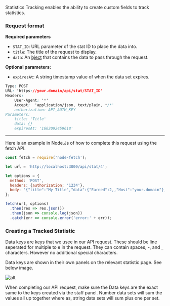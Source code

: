 Statistics Tracking enables the ability to create custom fields to track statistics.


### Request format

**Required parameters**
- `STAT_ID`: URL parameter of the stat ID to place the data into.
- `title`: The title of the request to display.
- `data`: An [bject](https://developer.mozilla.org/en-US/docs/Web/JavaScript/Reference/Global_Objects/Object) that contains the data to pass through the request.

**Optional parameters:**
- `expiresAt`: A string timestamp value of when the data set expires.

```css
Type: POST
URL: 'https://your.domain/api/stat/STAT_ID'
Headers:
    User-Agent: '*'
    Accept:  'application/json, text/plain, */*'
    authorization: API_AUTH_KEY
Parameters:
    title: 'Title'
    data: {}
    expiresAt: '1662092459618'
```

---

Here is an example in Node.Js of how to complete this request using the fetch API.

```js
const fetch = require('node-fetch');

let url = 'http://localhost:3000/api/stat/4';

let options = {
  method: 'POST',
  headers: {authorization: '1234'},
  body: '{"title":"My Title","data":{"Earned":2,,"Host":"your.domain"},"expiresAt":"1662092459618"}'
};

fetch(url, options)
  .then(res => res.json())
  .then(json => console.log(json))
  .catch(err => console.error('error:' + err));
```

### Creating a Tracked Statistic

Data keys are keys that we usee in our API request. These should be line seperated for multiple to e in the request. They can contain spaces, -, and _ characters. However no additional special characters.

Data keys are shown in their own panels on the relevant statistic page. See below image.

![alt](https://weblutions.com/i/y9gzF3.png)

When completing our API request, make sure the Data keys are the exact same to the keys created via the staff panel. Number data sets will sum the values all up together where as, string data sets will sum plus one per set.
